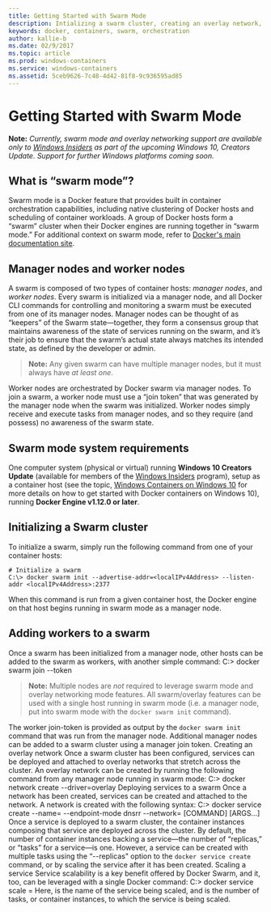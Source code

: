 ```yaml
---
title: Getting Started with Swarm Mode
description: Intializing a swarm cluster, creating an overlay network, and attaching a service to the network.
keywords: docker, containers, swarm, orchestration
author: kallie-b
ms.date: 02/9/2017
ms.topic: article
ms.prod: windows-containers
ms.service: windows-containers
ms.assetid: 5ceb9626-7c48-4d42-81f8-9c936595ad85
---
```


# Getting Started with Swarm Mode 

**Note:** *Currently, swarm mode and overlay networking support are available only to [Windows Insiders](https://insider.windows.com/) as part of the upcoming Windows 10, Creators Update. Support for further Windows platforms coming soon.*

## What is “swarm mode”?
Swarm mode is a Docker feature that provides built in container orchestration capabilities, including native clustering of Docker hosts and scheduling of container workloads. A group of Docker hosts form a “swarm” cluster when their Docker engines are running together in “swarm mode.” For additional context on swarm mode, refer to [Docker's main documentation site](https://docs.docker.com/engine/swarm/).

## Manager nodes and worker nodes
A swarm is composed of two types of container hosts: *manager nodes*, and *worker nodes*. Every swarm is initialized via a manager node, and all Docker CLI commands for controlling and monitoring a swarm must be executed from one of its manager nodes. Manager nodes can be thought of as “keepers” of the Swarm state—together, they form a consensus group that maintains awareness of the state of services running on the swarm, and it’s their job to ensure that the swarm’s actual state always matches its intended state, as defined by the developer or admin. 

>	**Note:** Any given swarm can have multiple manager nodes, but it must always have *at least one*. 

Worker nodes are orchestrated by Docker swarm via manager nodes. To join a swarm, a worker node must use a “join token” that was generated by the manager node when the swarm was initialized. Worker nodes simply receive and execute tasks from manager nodes, and so they require (and possess) no awareness of the swarm state.

## Swarm mode system requirements
One computer system (physical or virtual) running **Windows 10 Creators Update** (available for members of the [Windows Insiders](https://insider.windows.com/) program), setup as a container host (see the topic, [Windows Containers on Windows 10](https://docs.microsoft.com/en-us/virtualization/windowscontainers/quick-start/quick-start-windows-10) for more details on how to get started with Docker containers on Windows 10), running **Docker Engine v1.12.0 or later**.

## Initializing a Swarm cluster
To initialize a swarm, simply run the following command from one of your container hosts:
```none
# Initialize a swarm 
C:\> docker swarm init --advertise-addr=<localIPv4Address> --listen-addr <localIPv4Address>:2377
```
When this command is run from a given container host, the Docker engine on that host begins running in swarm mode as a manager node.

## Adding workers to a swarm
Once a swarm has been initialized from a manager node, other hosts can be added to the swarm as workers, with another simple command:
C:\> docker swarm join --token <WORKER JOIN TOKEN> <MANAGER IP ADDRESS>

> **Note:** Multiple nodes are *not* required to leverage swarm mode and overlay networking mode features. All swarm/overlay features can be used with a single host running in swarm mode (i.e. a manager node, put into swarm mode with the `docker swarm init` command).

The worker join-token is provided as output by the `docker swarm init` command that was run from the manager node. Additional manager nodes can be added to a swarm cluster using a manager join token.
Creating an overlay network
Once a swarm cluster has been configured, services can be deployed and attached to overlay networks that stretch across the cluster. An overlay network can be created by running the following command from any manager node running in swarm mode:
C:\> docker network create --driver=overlay <NETWORK NAME>
Deploying services to a swarm
Once a network has been created, services can be created and attached to the network. A network is created with the following syntax:
C:\> docker service create --name=<SERVICE NAME> --endpoint-mode dnsrr --network=<NETWORK NAME> <CONTAINER IMAGE> [COMMAND] [ARGS…]
Once a service is deployed to a swarm cluster, the container instances composing that service are deployed across the cluster. By default, the number of container instances backing a service—the number of “replicas,” or “tasks” for a service—is one. However, a service can be created with multiple tasks using the “--replicas" option to the `docker service create` command, or by scaling the service after it has been created.
Scaling a service
Service scalability is a key benefit offered by Docker Swarm, and it, too, can be leveraged with a single Docker command:
C:\> docker service scale <SERVICE NAME>=<REPLICAS>
Here, <SERVICE NAME> is the name of the service being scaled, and <REPLICAS> is the number of tasks, or container instances, to which the service is being scaled.
